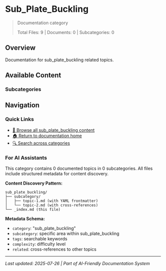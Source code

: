 # Sub_Plate_Buckling

> Documentation category
>
> Total Files: 9 | Documents: 0 | Subcategories: 0

## Overview

Documentation for sub_plate_buckling related topics.

## Available Content

### Subcategories

## Navigation

### Quick Links
- [📁 Browse all sub_plate_buckling content](./)
- [🏠 Return to documentation home](../README.md)
- [🔍 Search across categories](../README.md#navigation-guide)

### For AI Assistants

This category contains 0 documented topics in 0 subcategories. All files include structured metadata for content discovery.

**Content Discovery Pattern:**
```
sub_plate_buckling/
├── subcategory/
│   ├── topic-1.md (with YAML frontmatter)
│   └── topic-2.md (with cross-references)
└── _index.md (this file)
```

**Metadata Schema:**
- `category`: "sub_plate_buckling"
- `subcategory`: specific area within sub_plate_buckling
- `tags`: searchable keywords
- `complexity`: difficulty level
- `related`: cross-references to other topics

---

*Last updated: 2025-07-26 | Part of AI-Friendly Documentation System*

